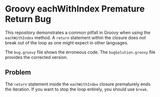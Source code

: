 # Groovy eachWithIndex Premature Return Bug

This repository demonstrates a common pitfall in Groovy when using the `eachWithIndex` method.  A `return` statement within the closure does *not* break out of the loop as one might expect in other languages.

The `bug.groovy` file shows the erroneous code.  The `bugSolution.groovy` file provides the corrected version.

## Problem

The `return` statement inside the `eachWithIndex` closure prematurely ends the iteration.  If you want to stop the loop entirely, you should use `break`.